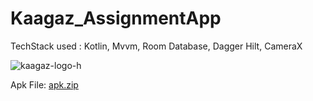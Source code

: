 # Kaagaz_AssignmentApp


TechStack used : Kotlin, Mvvm, Room Database, Dagger Hilt, CameraX 


![kaagaz-logo-h](https://user-images.githubusercontent.com/41564881/192704355-f64cfbde-995e-4b67-9b8d-af5b1f49faa1.png)
    
    
    

Apk File:
[apk.zip](https://github.com/Ravindra0310/Kaagaz_app/files/9662110/apk.zip)
